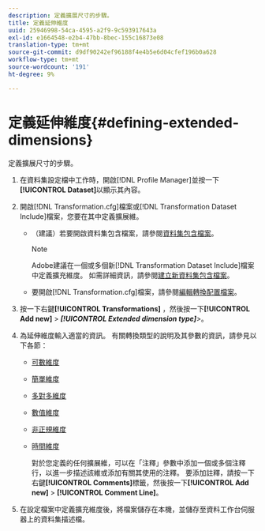 ```yaml
---
description: 定義擴展尺寸的步驟。
title: 定義延伸維度
uuid: 25946998-54ca-4595-a2f9-9c593917643a
exl-id: e1664548-e2b4-47bb-8bec-155c16873e08
translation-type: tm+mt
source-git-commit: d9df90242ef96188f4e4b5e6d04cfef196b0a628
workflow-type: tm+mt
source-wordcount: '191'
ht-degree: 9%

---
```


# 定義延伸維度{#defining-extended-dimensions}

定義擴展尺寸的步驟。

1. 在資料集設定檔中工作時，開啟[!DNL Profile Manager]並按一下&#x200B;**[!UICONTROL Dataset]**&#x200B;以顯示其內容。
1. 開啟[!DNL Transformation.cfg]檔案或[!DNL Transformation Dataset Include]檔案，您要在其中定義擴展維。

   * （建議）若要開啟資料集包含檔案，請參閱[資料集包含檔案](../../../home/c-dataset-const-proc/c-dataset-inc-files/c-abt-dataset-inc-files.md)。

      >[!NOTE]
      >
      >Adobe建議在一個或多個新[!DNL Transformation Dataset Include]檔案中定義擴充維度。 如需詳細資訊，請參閱[建立新資料集包含檔案](../../../home/c-dataset-const-proc/c-dataset-inc-files/c-work-dataset-inc-files/t-create-new-dataset-inc-files.md#task-b29f30605c374a6ca747ac843337b06e)。

   * 要開啟[!DNL Transformation.cfg]檔案，請參閱[編輯轉換配置檔案](../../../home/c-dataset-const-proc/c-trans-config-file/t-edit-trans-config-file.md#task-cfef4142c1bf4437a669d1fdc75cabbc)。

1. 按一下右鍵&#x200B;**[!UICONTROL Transformations]** ，然後按一下&#x200B;**[!UICONTROL Add new]** > ***[!UICONTROL Extended dimension type]**>*。
1. 為延伸維度輸入適當的資訊。 有關轉換類型的說明及其參數的資訊，請參見以下各節：

   * [可數維度](../../../home/c-dataset-const-proc/c-ex-dim/c-types-ex-dim/c-count-dim.md#concept-f28b633419494e7bbc510012dbfcc6f8)
   * [簡單維度](../../../home/c-dataset-const-proc/c-ex-dim/c-types-ex-dim/c-simple-dim.md#concept-c1d804dac4094489afe61560d2908181)
   * [多對多維度](../../../home/c-dataset-const-proc/c-ex-dim/c-types-ex-dim/c-many-dim.md#concept-5ed3cca8b2194d4f96134f6238040998)
   * [數值維度](../../../home/c-dataset-const-proc/c-ex-dim/c-types-ex-dim/c-num-dim.md#concept-8513b9afaff447c8b334410b565b91ed)
   * [非正規維度](../../../home/c-dataset-const-proc/c-ex-dim/c-types-ex-dim/c-denormal-dim.md#concept-54a2600b8ee748b7acff405daccf3489)
   * [時間維度](../../../home/c-dataset-const-proc/c-ex-dim/c-types-ex-dim/c-time-dim.md#concept-1e4eeb8d33964bb2a8d5768d6439df67)

      對於您定義的任何擴展維，可以在「注釋」參數中添加一個或多個注釋行，以進一步描述該維或添加有關其使用的注釋。 要添加註釋，請按一下右鍵&#x200B;**[!UICONTROL Comments]**&#x200B;標籤，然後按一下&#x200B;**[!UICONTROL Add new]** > **[!UICONTROL Comment Line]**。

1. 在設定檔案中定義擴充維度後，將檔案儲存在本機，並儲存至資料工作台伺服器上的資料集描述檔。
